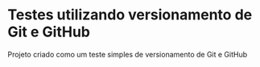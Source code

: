 # Testes utilizando versionamento de Git e GitHub
Projeto criado como um teste simples de versionamento de Git e GitHub

